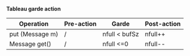 **Tableau garde action**

| Operation           |  Pre-action     |  Garde     | Post-action   |
|---------------------|-----------------|------------|---------------|
| put (Message m)     |       /         | nfull < bufSz  | nfull++       |
| Message get()       |      /          | nfull <=0  | nfull--       |